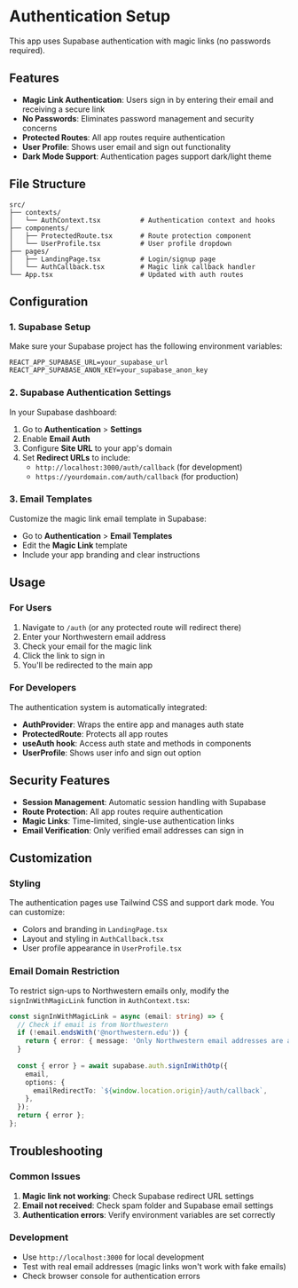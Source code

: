 # Authentication Setup

This app uses Supabase authentication with magic links (no passwords required).

## Features

- **Magic Link Authentication**: Users sign in by entering their email and receiving a secure link
- **No Passwords**: Eliminates password management and security concerns
- **Protected Routes**: All app routes require authentication
- **User Profile**: Shows user email and sign out functionality
- **Dark Mode Support**: Authentication pages support dark/light theme

## File Structure

```
src/
├── contexts/
│   └── AuthContext.tsx          # Authentication context and hooks
├── components/
│   ├── ProtectedRoute.tsx       # Route protection component
│   └── UserProfile.tsx          # User profile dropdown
├── pages/
│   ├── LandingPage.tsx          # Login/signup page
│   └── AuthCallback.tsx         # Magic link callback handler
└── App.tsx                      # Updated with auth routes
```

## Configuration

### 1. Supabase Setup

Make sure your Supabase project has the following environment variables:

```env
REACT_APP_SUPABASE_URL=your_supabase_url
REACT_APP_SUPABASE_ANON_KEY=your_supabase_anon_key
```

### 2. Supabase Authentication Settings

In your Supabase dashboard:

1. Go to **Authentication** > **Settings**
2. Enable **Email Auth**
3. Configure **Site URL** to your app's domain
4. Set **Redirect URLs** to include:
   - `http://localhost:3000/auth/callback` (for development)
   - `https://yourdomain.com/auth/callback` (for production)

### 3. Email Templates

Customize the magic link email template in Supabase:
- Go to **Authentication** > **Email Templates**
- Edit the **Magic Link** template
- Include your app branding and clear instructions

## Usage

### For Users

1. Navigate to `/auth` (or any protected route will redirect there)
2. Enter your Northwestern email address
3. Check your email for the magic link
4. Click the link to sign in
5. You'll be redirected to the main app

### For Developers

The authentication system is automatically integrated:

- **AuthProvider**: Wraps the entire app and manages auth state
- **ProtectedRoute**: Protects all app routes
- **useAuth hook**: Access auth state and methods in components
- **UserProfile**: Shows user info and sign out option

## Security Features

- **Session Management**: Automatic session handling with Supabase
- **Route Protection**: All app routes require authentication
- **Magic Links**: Time-limited, single-use authentication links
- **Email Verification**: Only verified email addresses can sign in

## Customization

### Styling

The authentication pages use Tailwind CSS and support dark mode. You can customize:

- Colors and branding in `LandingPage.tsx`
- Layout and styling in `AuthCallback.tsx`
- User profile appearance in `UserProfile.tsx`

### Email Domain Restriction

To restrict sign-ups to Northwestern emails only, modify the `signInWithMagicLink` function in `AuthContext.tsx`:

```typescript
const signInWithMagicLink = async (email: string) => {
  // Check if email is from Northwestern
  if (!email.endsWith('@northwestern.edu')) {
    return { error: { message: 'Only Northwestern email addresses are allowed' } };
  }
  
  const { error } = await supabase.auth.signInWithOtp({
    email,
    options: {
      emailRedirectTo: `${window.location.origin}/auth/callback`,
    },
  });
  return { error };
};
```

## Troubleshooting

### Common Issues

1. **Magic link not working**: Check Supabase redirect URL settings
2. **Email not received**: Check spam folder and Supabase email settings
3. **Authentication errors**: Verify environment variables are set correctly

### Development

- Use `http://localhost:3000` for local development
- Test with real email addresses (magic links won't work with fake emails)
- Check browser console for authentication errors 